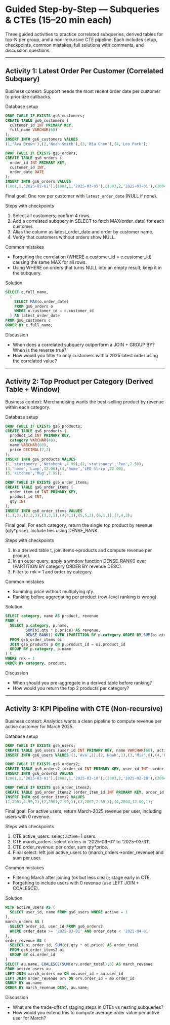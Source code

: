 # Guided Step-by-Step — Subqueries & CTEs (15–20 min each)

Three guided activities to practice correlated subqueries, derived tables for top-N per group, and a non-recursive CTE pipeline. Each includes setup, checkpoints, common mistakes, full solutions with comments, and discussion questions.

---

## Activity 1: Latest Order Per Customer (Correlated Subquery)
Business context: Support needs the most recent order date per customer to prioritize callbacks.

Database setup
```sql
DROP TABLE IF EXISTS gs6_customers;
CREATE TABLE gs6_customers (
  customer_id INT PRIMARY KEY,
  full_name VARCHAR(60)
);
INSERT INTO gs6_customers VALUES
(1,'Ava Brown'),(2,'Noah Smith'),(3,'Mia Chen'),(4,'Leo Park');

DROP TABLE IF EXISTS gs6_orders;
CREATE TABLE gs6_orders (
  order_id INT PRIMARY KEY,
  customer_id INT,
  order_date DATE
);
INSERT INTO gs6_orders VALUES
(1001,1,'2025-02-01'),(1002,1,'2025-03-05'),(1003,2,'2025-03-01'),(1004,3,'2024-12-30');
```
Final goal: One row per customer with `latest_order_date` (NULL if none).

Steps with checkpoints
1) Select all customers; confirm 4 rows.
2) Add a correlated subquery in SELECT to fetch MAX(order_date) for each customer.
3) Alias the column as latest_order_date and order by customer name.
4) Verify that customers without orders show NULL.

Common mistakes
- Forgetting the correlation (WHERE o.customer_id = c.customer_id) causing the same MAX for all rows.
- Using WHERE on orders that turns NULL into an empty result; keep it in the subquery.

Solution
```sql
SELECT c.full_name,
  (
    SELECT MAX(o.order_date)
    FROM gs6_orders o
    WHERE o.customer_id = c.customer_id
  ) AS latest_order_date
FROM gs6_customers c
ORDER BY c.full_name;
```

Discussion
- When does a correlated subquery outperform a JOIN + GROUP BY? When is the reverse true?
- How would you filter to only customers with a 2025 latest order using the correlated value?

---

## Activity 2: Top Product per Category (Derived Table + Window)
Business context: Merchandising wants the best-selling product by revenue within each category.

Database setup
```sql
DROP TABLE IF EXISTS gs6_products;
CREATE TABLE gs6_products (
  product_id INT PRIMARY KEY,
  category VARCHAR(40),
  name VARCHAR(60),
  price DECIMAL(7,2)
);
INSERT INTO gs6_products VALUES
(1,'stationery','Notebook',4.99),(2,'stationery','Pen',2.50),
(3,'home','Lamp',12.00),(4,'home','LED Strip',22.00),
(5,'kitchen','Mug',7.99);

DROP TABLE IF EXISTS gs6_order_items;
CREATE TABLE gs6_order_items (
  order_item_id INT PRIMARY KEY,
  product_id INT,
  qty INT
);
INSERT INTO gs6_order_items VALUES
(1,1,2),(2,2,3),(3,3,1),(4,4,1),(5,5,2),(6,1,1),(7,4,2);
```
Final goal: For each category, return the single top product by revenue (qty*price). Include ties using DENSE_RANK.

Steps with checkpoints
1) In a derived table t, join items→products and compute revenue per product.
2) In an outer query, apply a window function DENSE_RANK() over (PARTITION BY category ORDER BY revenue DESC).
3) Filter to rnk = 1 and order by category.

Common mistakes
- Summing price without multiplying qty.
- Ranking before aggregating per product (row-level ranking is wrong).

Solution
```sql
SELECT category, name AS product, revenue
FROM (
  SELECT p.category, p.name,
         SUM(oi.qty * p.price) AS revenue,
         DENSE_RANK() OVER (PARTITION BY p.category ORDER BY SUM(oi.qty * p.price) DESC) AS rnk
  FROM gs6_order_items oi
  JOIN gs6_products p ON p.product_id = oi.product_id
  GROUP BY p.category, p.name
) t
WHERE rnk = 1
ORDER BY category, product;
```

Discussion
- When should you pre-aggregate in a derived table before ranking?
- How would you return the top 2 products per category?

---

## Activity 3: KPI Pipeline with CTE (Non-recursive)
Business context: Analytics wants a clean pipeline to compute revenue per active customer for March 2025.

Database setup
```sql
DROP TABLE IF EXISTS gs6_users;
CREATE TABLE gs6_users (user_id INT PRIMARY KEY, name VARCHAR(60), active TINYINT);
INSERT INTO gs6_users VALUES (1,'Ava',1),(2,'Noah',1),(3,'Mia',0),(4,'Leo',1);

DROP TABLE IF EXISTS gs6_orders2;
CREATE TABLE gs6_orders2 (order_id INT PRIMARY KEY, user_id INT, order_date DATE);
INSERT INTO gs6_orders2 VALUES
(2001,1,'2025-03-01'),(2002,1,'2025-03-10'),(2003,2,'2025-02-28'),(2004,4,'2025-03-05');

DROP TABLE IF EXISTS gs6_order_items2;
CREATE TABLE gs6_order_items2 (order_item_id INT PRIMARY KEY, order_id INT, price DECIMAL(7,2), qty INT);
INSERT INTO gs6_order_items2 VALUES
(1,2001,4.99,2),(2,2001,7.99,1),(3,2002,2.50,3),(4,2004,12.00,1);
```
Final goal: For active users, return March-2025 revenue per user, including users with 0 revenue.

Steps with checkpoints
1) CTE active_users: select active=1 users.
2) CTE march_orders: select orders in '2025-03-01' to '2025-03-31'.
3) CTE order_revenue: per order, sum qty*price.
4) Final select: left join active_users to (march_orders→order_revenue) and sum per user.

Common mistakes
- Filtering March after joining (ok but less clear); stage early in CTE.
- Forgetting to include users with 0 revenue (use LEFT JOIN + COALESCE).

Solution
```sql
WITH active_users AS (
  SELECT user_id, name FROM gs6_users WHERE active = 1
),
march_orders AS (
  SELECT order_id, user_id FROM gs6_orders2
  WHERE order_date >= '2025-03-01' AND order_date < '2025-04-01'
),
order_revenue AS (
  SELECT oi.order_id, SUM(oi.qty * oi.price) AS order_total
  FROM gs6_order_items2 oi
  GROUP BY oi.order_id
)
SELECT au.name, COALESCE(SUM(orv.order_total),0) AS march_revenue
FROM active_users au
LEFT JOIN march_orders mo ON mo.user_id = au.user_id
LEFT JOIN order_revenue orv ON orv.order_id = mo.order_id
GROUP BY au.name
ORDER BY march_revenue DESC, au.name;
```

Discussion
- What are the trade-offs of staging steps in CTEs vs nesting subqueries?
- How would you extend this to compute average order value per active user for March?
